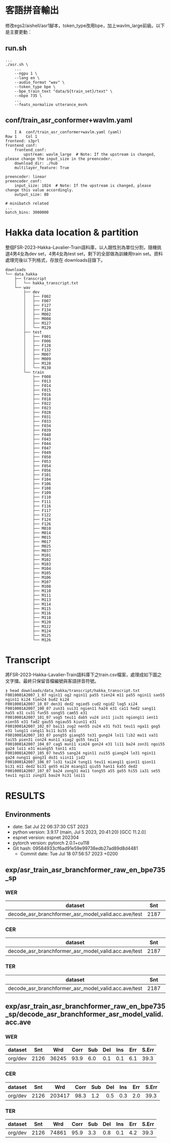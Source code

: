 # 客語拼音輸出

修改egs2/aishell/asr1腳本，token_type改用bpe，加上wavlm_large前級。以下是主要更動：

## run.sh
```
...
./asr.sh \
    ...
    --ngpu 1 \
    --lang en \
    --audio_format "wav" \
    --token_type bpe \
    --bpe_train_text "data/${train_set}/text" \
    --nbpe 735 \
    ...
    --feats_normalize utterance_mvn%
```

## conf/train_asr_conformer+wavlm.yaml
```
    I A  conf/train_asr_conformer+wavlm.yaml (yaml)                                                    Row 1    Col 1
frontend: s3prl
frontend_conf:
    frontend_conf:
        upstream: wavlm_large  # Note: If the upstream is changed, please change the input_size in the preencoder.
    download_dir: ./hub
    multilayer_feature: True

preencoder: linear
preencoder_conf:
    input_size: 1024  # Note: If the upstream is changed, please change this value accordingly.
    output_size: 80

# minibatch related
...
batch_bins: 3000000
```

# Hakka data location & partition

整個FSR-2023-Hakka-Lavalier-Train語料庫，以人跟性別為單位分割，隨機挑選4男4女為dev set，4男4女為test set，剩下的全部做為訓練用train set。資料處理完後以下列格式，存放在 downloads目錄下。

```
downloads
└── data_hakka
    ├── transcript
    │   └── hakka_transcript.txt
    └── wav
        ├── dev
        │   ├── F002
        │   ├── F007
        │   ├── F127
        │   ├── F134
        │   ├── M002
        │   ├── M008
        │   ├── M127
        │   └── M129
        ├── test
        │   ├── F001
        │   ├── F006
        │   ├── F128
        │   ├── F132
        │   ├── M007
        │   ├── M009
        │   ├── M128
        │   └── M130
        └── train
            ├── F008
            ├── F013
            ├── F014
            ├── F015
            ├── F016
            ├── F018
            ├── F022
            ├── F023
            ├── F028
            ├── F031
            ├── F033
            ├── F034
            ├── F039
            ├── F040
            ├── F043
            ├── F044
            ├── F047
            ├── F049
            ├── F050
            ├── F053
            ├── F054
            ├── F056
            ├── F101
            ├── F104
            ├── F106
            ├── F108
            ├── F109
            ├── F110
            ├── F111
            ├── F116
            ├── F117
            ├── F122
            ├── F124
            ├── F126
            ├── M010
            ├── M014
            ├── M015
            ├── M017
            ├── M025
            ├── M037
            ├── M101
            ├── M102
            ├── M103
            ├── M104
            ├── M105
            ├── M106
            ├── M107
            ├── M108
            ├── M110
            ├── M111
            ├── M113
            ├── M114
            ├── M115
            ├── M116
            ├── M118
            ├── M120
            ├── M122
            ├── M124
            ├── M125
            └── M126
```

# Transcript

將FSR-2023-Hakka-Lavalier-Train語料庫下之train.csv檔案，處理成如下圖之文字擋。最終只保留音檔編號與客語拼音符號。

```
❯ head downloads/data_hakka/transcript/hakka_transcript.txt
F0010001A2007_1_07 ngin11 og2 ngin11 pa55 tien24 m11 pa55 ngin11 san55 ngin11 ki24 tien24 bud2 ki24
F0010001A2007_10_07 den31 ded2 ngied5 cud2 ngid2 log5 xi24
F0010001A2007_100_07 zun31 sui31 ngien11 ha24 e31 ca11 hed2 sang11 ha55 e31 cu31 fun55 song55 cam55 e31
F0010001A2007_101_07 vog5 teu11 dab5 vu24 in11 jiu31 ngiong11 ien11 xien55 e31 fad2 gau55 ngiau55 kiun11 e31
F0010001A2007_102_07 bai11 zog2 nen55 zu24 e31 fo31 teu11 nga11 gog5 e31 lung11 cong11 bi11 bi55 e31
F0010001A2007_103_07 pong55 giang55 to31 gung24 lo11 lib2 ma11 va31 tai55 pien31 con24 mun11 xiag2 go55 teu11
F0010001A2007_104_07 cag5 mun11 xim24 gon24 e31 li11 ba24 zon31 ngoi55 ga24 lo11 e31 miang55 ton11 e31
F0010001A2007_105_07 heu55 sang24 ngin11 zui55 giang24 lo31 ngin11 ga24 nung11 gong31 do31 siin11 jid2
F0010001A2007_106_07 lo31 tai24 tung11 teu11 miang11 qion11 qion11 bi31 m11 ded2 bi31 ge55 mi24 miang11 qiu55 han11 ka55 ded2
F0010001A2007_107_07 ba24 zong31 ma11 tong55 a55 go55 hi55 ia31 se55 teu11 ngi11 zung31 bau24 hi31 loi11
```

# RESULTS
## Environments
- date: Sat Jul 22 06:37:30 CST 2023
- python version: 3.9.17 (main, Jul  5 2023, 20:41:20)  [GCC 11.2.0]
- espnet version: espnet 202304
- pytorch version: pytorch 2.0.1+cu118
- Git hash: 09584933cf6ad91e59e99738edb27ad89d8d4481
  - Commit date: Tue Jul 18 07:56:57 2023 +0200

## exp/asr_train_asr_branchformer_raw_en_bpe735_sp
### WER

|dataset|Snt|Wrd|Corr|Sub|Del|Ins|Err|S.Err|
|---|---|---|---|---|---|---|---|---|
|decode_asr_branchformer_asr_model_valid.acc.ave/test|2187|37456|93.8|5.9|0.3|0.1|6.3|45.1|

### CER

|dataset|Snt|Wrd|Corr|Sub|Del|Ins|Err|S.Err|
|---|---|---|---|---|---|---|---|---|
|decode_asr_branchformer_asr_model_valid.acc.ave/test|2187|210487|98.1|1.4|0.6|0.3|2.3|45.1|

### TER

|dataset|Snt|Wrd|Corr|Sub|Del|Ins|Err|S.Err|
|---|---|---|---|---|---|---|---|---|
|decode_asr_branchformer_asr_model_valid.acc.ave/test|2187|77036|96.1|3.3|0.5|0.1|4.0|45.1|

## exp/asr_train_asr_branchformer_raw_en_bpe735_sp/decode_asr_branchformer_asr_model_valid.acc.ave
### WER

|dataset|Snt|Wrd|Corr|Sub|Del|Ins|Err|S.Err|
|---|---|---|---|---|---|---|---|---|
|org/dev|2126|36245|93.9|6.0|0.1|0.1|6.1|39.3|

### CER

|dataset|Snt|Wrd|Corr|Sub|Del|Ins|Err|S.Err|
|---|---|---|---|---|---|---|---|---|
|org/dev|2126|203417|98.3|1.2|0.5|0.3|2.0|39.3|

### TER

|dataset|Snt|Wrd|Corr|Sub|Del|Ins|Err|S.Err|
|---|---|---|---|---|---|---|---|---|
|org/dev|2126|74861|95.9|3.3|0.8|0.1|4.2|39.3|
